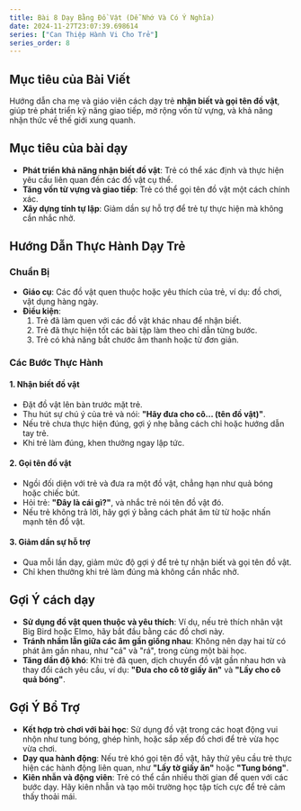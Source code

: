 ```yaml
---
title: Bài 8 Dạy Bằng Đồ Vật (Dễ Nhớ Và Có Ý Nghĩa)  
date: 2024-11-27T23:07:39.698614
series: ["Can Thiệp Hành Vi Cho Trẻ"] 
series_order: 8
---
```


## Mục tiêu của Bài Viết  

Hướng dẫn cha mẹ và giáo viên cách dạy trẻ **nhận biết và gọi tên đồ vật**, giúp trẻ phát triển kỹ năng giao tiếp, mở rộng vốn từ vựng, và khả năng nhận thức về thế giới xung quanh.  

## Mục tiêu của bài dạy  

- **Phát triển khả năng nhận biết đồ vật**: Trẻ có thể xác định và thực hiện yêu cầu liên quan đến các đồ vật cụ thể.  
- **Tăng vốn từ vựng và giao tiếp**: Trẻ có thể gọi tên đồ vật một cách chính xác.  
- **Xây dựng tính tự lập**: Giảm dần sự hỗ trợ để trẻ tự thực hiện mà không cần nhắc nhở.  

## Hướng Dẫn Thực Hành Dạy Trẻ  

### Chuẩn Bị  

- **Giáo cụ**: Các đồ vật quen thuộc hoặc yêu thích của trẻ, ví dụ: đồ chơi, vật dụng hàng ngày.  
- **Điều kiện**:  
  1. Trẻ đã làm quen với các đồ vật khác nhau để nhận biết.  
  2. Trẻ đã thực hiện tốt các bài tập làm theo chỉ dẫn từng bước.  
  3. Trẻ có khả năng bắt chước âm thanh hoặc từ đơn giản.  

### Các Bước Thực Hành  

#### 1. Nhận biết đồ vật  
- Đặt đồ vật lên bàn trước mặt trẻ.  
- Thu hút sự chú ý của trẻ và nói: **"Hãy đưa cho cô... (tên đồ vật)"**.  
- Nếu trẻ chưa thực hiện đúng, gợi ý nhẹ bằng cách chỉ hoặc hướng dẫn tay trẻ.  
- Khi trẻ làm đúng, khen thưởng ngay lập tức.  

#### 2. Gọi tên đồ vật  
- Ngồi đối diện với trẻ và đưa ra một đồ vật, chẳng hạn như quả bóng hoặc chiếc bút.  
- Hỏi trẻ: **"Đây là cái gì?"**, và nhắc trẻ nói tên đồ vật đó.  
- Nếu trẻ không trả lời, hãy gợi ý bằng cách phát âm từ từ hoặc nhấn mạnh tên đồ vật.  

#### 3. Giảm dần sự hỗ trợ  
- Qua mỗi lần dạy, giảm mức độ gợi ý để trẻ tự nhận biết và gọi tên đồ vật.  
- Chỉ khen thưởng khi trẻ làm đúng mà không cần nhắc nhở.  

## Gợi Ý cách dạy  

- **Sử dụng đồ vật quen thuộc và yêu thích**: Ví dụ, nếu trẻ thích nhân vật Big Bird hoặc Elmo, hãy bắt đầu bằng các đồ chơi này.  
- **Tránh nhầm lẫn giữa các âm gần giống nhau**: Không nên dạy hai từ có phát âm gần nhau, như "cá" và "rá", trong cùng một bài học.  
- **Tăng dần độ khó**: Khi trẻ đã quen, dịch chuyển đồ vật gần nhau hơn và thay đổi cách yêu cầu, ví dụ: **"Đưa cho cô tờ giấy ăn"** và **"Lấy cho cô quả bóng"**.  

## Gợi Ý Bổ Trợ  

- **Kết hợp trò chơi với bài học**: Sử dụng đồ vật trong các hoạt động vui nhộn như tung bóng, ghép hình, hoặc sắp xếp đồ chơi để trẻ vừa học vừa chơi.  
- **Dạy qua hành động**: Nếu trẻ khó gọi tên đồ vật, hãy thử yêu cầu trẻ thực hiện các hành động liên quan, như **"Lấy tờ giấy ăn"** hoặc **"Tung bóng"**.  
- **Kiên nhẫn và động viên**: Trẻ có thể cần nhiều thời gian để quen với các bước dạy. Hãy kiên nhẫn và tạo môi trường học tập tích cực để trẻ cảm thấy thoải mái.  




